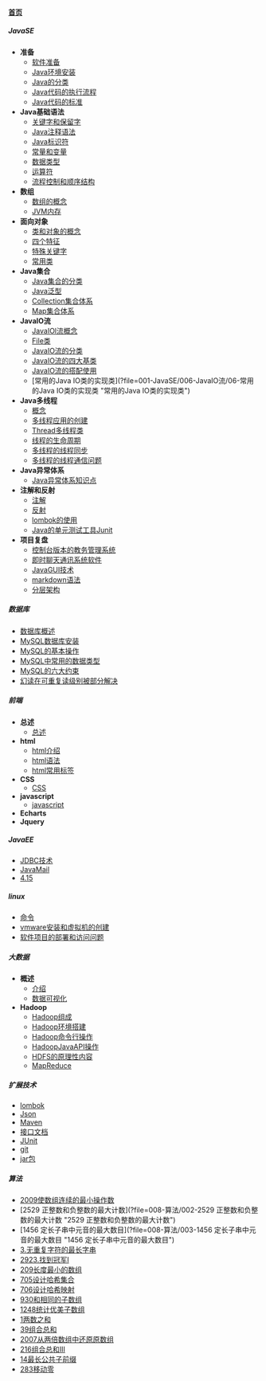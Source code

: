 
#### [首页](?file=home-首页)

##### JavaSE
- **准备**
    - [软件准备](?file=001-JavaSE/001-准备/001-软件准备 "软件准备")
    - [Java环境安装](?file=001-JavaSE/001-准备/002-Java环境安装 "Java环境安装")
    - [Java的分类](?file=001-JavaSE/001-准备/003-Java的分类 "Java的分类")
    - [Java代码的执行流程](?file=001-JavaSE/001-准备/004-Java代码的执行流程 "Java代码的执行流程")
    - [Java代码的标准](?file=001-JavaSE/001-准备/005-Java代码的标准 "Java代码的标准")
- **Java基础语法**
    - [关键字和保留字](?file=001-JavaSE/002-Java基础语法/001-关键字和保留字 "关键字和保留字")
    - [Java注释语法](?file=001-JavaSE/002-Java基础语法/002-Java注释语法 "Java注释语法")
    - [Java标识符](?file=001-JavaSE/002-Java基础语法/003-Java标识符 "Java标识符")
    - [常量和变量](?file=001-JavaSE/002-Java基础语法/004-常量和变量 "常量和变量")
    - [数据类型](?file=001-JavaSE/002-Java基础语法/005-数据类型 "数据类型")
    - [运算符](?file=001-JavaSE/002-Java基础语法/006-运算符 "运算符")
    - [流程控制和顺序结构](?file=001-JavaSE/002-Java基础语法/007-流程控制和顺序结构 "流程控制和顺序结构")
- **数组**
    - [数组的概念](?file=001-JavaSE/003-数组/001-数组的概念 "数组的概念")
    - [JVM内存](?file=001-JavaSE/003-数组/002-JVM内存 "JVM内存")
- **面向对象**
    - [类和对象的概念](?file=001-JavaSE/004-面向对象/001-类和对象的概念 "类和对象的概念")
    - [四个特征](?file=001-JavaSE/004-面向对象/002-四个特征 "四个特征")
    - [特殊关键字](?file=001-JavaSE/004-面向对象/003-特殊关键字 "特殊关键字")
    - [常用类](?file=001-JavaSE/004-面向对象/004-常用类 "常用类")
- **Java集合**
    - [Java集合的分类](?file=001-JavaSE/005-Java集合/01-Java集合的分类 "Java集合的分类")
    - [Java泛型](?file=001-JavaSE/005-Java集合/02-Java泛型 "Java泛型")
    - [Collection集合体系](?file=001-JavaSE/005-Java集合/03-Collection集合体系 "Collection集合体系")
    - [Map集合体系](?file=001-JavaSE/005-Java集合/04-Map集合体系 "Map集合体系")
- **JavaIO流**
    - [JavaIOl流概念](?file=001-JavaSE/006-JavaIO流/01-JavaIOl流概念 "JavaIOl流概念")
    - [File类](?file=001-JavaSE/006-JavaIO流/02-File类 "File类")
    - [JavaIO流的分类](?file=001-JavaSE/006-JavaIO流/03-JavaIO流的分类 "JavaIO流的分类")
    - [JavaIO流的四大基类](?file=001-JavaSE/006-JavaIO流/04-JavaIO流的四大基类 "JavaIO流的四大基类")
    - [JavaIO流的搭配使用](?file=001-JavaSE/006-JavaIO流/05-JavaIO流的搭配使用 "JavaIO流的搭配使用")
    - [常用的Java IO类的实现类](?file=001-JavaSE/006-JavaIO流/06-常用的Java IO类的实现类 "常用的Java IO类的实现类")
- **Java多线程**
    - [概念](?file=001-JavaSE/007-Java多线程/01-概念 "概念")
    - [多线程应用的创建](?file=001-JavaSE/007-Java多线程/02-多线程应用的创建 "多线程应用的创建")
    - [Thread多线程类](?file=001-JavaSE/007-Java多线程/03-Thread多线程类 "Thread多线程类")
    - [线程的生命周期](?file=001-JavaSE/007-Java多线程/04-线程的生命周期 "线程的生命周期")
    - [多线程的线程同步](?file=001-JavaSE/007-Java多线程/05-多线程的线程同步 "多线程的线程同步")
    - [多线程的线程通信问题](?file=001-JavaSE/007-Java多线程/06-多线程的线程通信问题 "多线程的线程通信问题")
- **Java异常体系**
    - [Java异常体系知识点](?file=001-JavaSE/008-Java异常体系/01-Java异常体系知识点 "Java异常体系知识点")
- **注解和反射**
    - [注解](?file=001-JavaSE/009-注解和反射/001-注解 "注解")
    - [反射](?file=001-JavaSE/009-注解和反射/002-反射 "反射")
    - [lombok的使用](?file=001-JavaSE/009-注解和反射/003-lombok的使用 "lombok的使用")
    - [Java的单元测试工具Junit](?file=001-JavaSE/009-注解和反射/004-Java的单元测试工具Junit "Java的单元测试工具Junit")
- **项目复盘**
    - [控制台版本的教务管理系统](?file=001-JavaSE/010-项目复盘/00-控制台版本的教务管理系统 "控制台版本的教务管理系统")
    - [即时聊天通讯系统软件](?file=001-JavaSE/010-项目复盘/01-即时聊天通讯系统软件 "即时聊天通讯系统软件")
    - [JavaGUI技术](?file=001-JavaSE/010-项目复盘/02-JavaGUI技术 "JavaGUI技术")
    - [markdown语法](?file=001-JavaSE/010-项目复盘/03-markdown语法 "markdown语法")
    - [分层架构](?file=001-JavaSE/010-项目复盘/04-分层架构 "分层架构")

##### 数据库
- [数据库概述](?file=002-数据库/001-数据库概述 "数据库概述")
- [MySQL数据库安装](?file=002-数据库/002-MySQL数据库安装 "MySQL数据库安装")
- [MySQL的基本操作](?file=002-数据库/003-MySQL的基本操作 "MySQL的基本操作")
- [MySQL中常用的数据类型](?file=002-数据库/004-MySQL中常用的数据类型 "MySQL中常用的数据类型")
- [MySQL的六大约束](?file=002-数据库/005-MySQL的六大约束 "MySQL的六大约束")
- [幻读在可重复读级别被部分解决](?file=002-数据库/007-幻读在可重复读级别被部分解决 "幻读在可重复读级别被部分解决")

##### 前端
- **总述**
    - [总述](?file=003-前端/001-总述/001-总述 "总述")
- **html**
    - [html介绍](?file=003-前端/002-html/001-html介绍 "html介绍")
    - [html语法](?file=003-前端/002-html/002-html语法 "html语法")
    - [html常用标签](?file=003-前端/002-html/003-html常用标签 "html常用标签")
- **CSS**
    - [CSS](?file=003-前端/003-CSS/001-CSS "CSS")
- **javascript**
    - [javascript](?file=003-前端/004-javascript/001-javascript "javascript")
- **Echarts**
- **Jquery**

##### JavaEE
- [JDBC技术](?file=004-JavaEE/001-JDBC技术 "JDBC技术")
- [JavaMail](?file=004-JavaEE/002-JavaMail "JavaMail")
- [4.15](?file=004-JavaEE/003-4.15 "4.15")

##### linux
- [命令](?file=005-linux/001-命令 "命令")
- [vmware安装和虚拟机的创建](?file=005-linux/002-vmware安装和虚拟机的创建 "vmware安装和虚拟机的创建")
- [软件项目的部署和访问问题](?file=005-linux/003-软件项目的部署和访问问题 "软件项目的部署和访问问题")

##### 大数据
- **概述**
    - [介绍](?file=006-大数据/001-概述/001-介绍 "介绍")
    - [数据可视化](?file=006-大数据/001-概述/002-数据可视化 "数据可视化")
- **Hadoop**
    - [Hadoop组成](?file=006-大数据/002-Hadoop/001-Hadoop组成 "Hadoop组成")
    - [Hadoop环境搭建](?file=006-大数据/002-Hadoop/002-Hadoop环境搭建 "Hadoop环境搭建")
    - [Hadoop命令行操作](?file=006-大数据/002-Hadoop/003-Hadoop命令行操作 "Hadoop命令行操作")
    - [HadoopJavaAPI操作](?file=006-大数据/002-Hadoop/004-HadoopJavaAPI操作 "HadoopJavaAPI操作")
    - [HDFS的原理性内容](?file=006-大数据/002-Hadoop/005-HDFS的原理性内容 "HDFS的原理性内容")
    - [MapReduce](?file=006-大数据/002-Hadoop/006-MapReduce "MapReduce")

##### 扩展技术
- [lombok](?file=007-扩展技术/001-lombok "lombok")
- [Json](?file=007-扩展技术/002-Json "Json")
- [Maven](?file=007-扩展技术/003-Maven "Maven")
- [接口文档](?file=007-扩展技术/004-接口文档 "接口文档")
- [JUnit](?file=007-扩展技术/005-JUnit "JUnit")
- [git](?file=007-扩展技术/006-git "git")
- [jar包](?file=007-扩展技术/007-jar包 "jar包")

##### 算法
- [2009使数组连续的最小操作数](?file=008-算法/001-2009使数组连续的最小操作数 "2009使数组连续的最小操作数")
- [2529 正整数和负整数的最大计数](?file=008-算法/002-2529 正整数和负整数的最大计数 "2529 正整数和负整数的最大计数")
- [1456 定长子串中元音的最大数目](?file=008-算法/003-1456 定长子串中元音的最大数目 "1456 定长子串中元音的最大数目")
- [3.无重复字符的最长字串](?file=008-算法/004-3.无重复字符的最长字串 "3.无重复字符的最长字串")
- [2923.找到冠军I](?file=008-算法/005-2923.找到冠军I "2923.找到冠军I")
- [209长度最小的数组](?file=008-算法/006-209长度最小的数组 "209长度最小的数组")
- [705设计哈希集合](?file=008-算法/007-705设计哈希集合 "705设计哈希集合")
- [706设计哈希映射](?file=008-算法/008-706设计哈希映射 "706设计哈希映射")
- [930和相同的子数组](?file=008-算法/009-930和相同的子数组 "930和相同的子数组")
- [1248统计优美子数组](?file=008-算法/010-1248统计优美子数组 "1248统计优美子数组")
- [1两数之和](?file=008-算法/011-1两数之和 "1两数之和")
- [39组合总和](?file=008-算法/012-39组合总和 "39组合总和")
- [2007从两倍数组中还原原数组](?file=008-算法/013-2007从两倍数组中还原原数组 "2007从两倍数组中还原原数组")
- [216组合总和III](?file=008-算法/014-216组合总和III "216组合总和III")
- [14最长公共子前缀](?file=008-算法/015-14最长公共子前缀 "14最长公共子前缀")
- [283移动零](?file=008-算法/016-283移动零 "283移动零")
